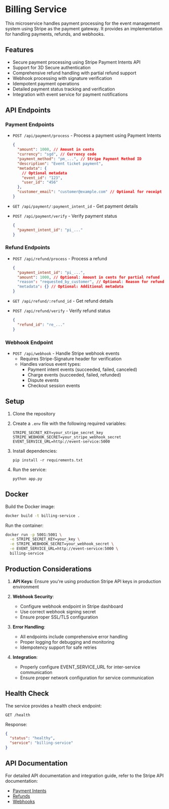 # Billing Service

This microservice handles payment processing for the event management system using Stripe as the payment gateway. It provides an implementation for handling payments, refunds, and webhooks.

## Features

- Secure payment processing using Stripe Payment Intents API
- Support for 3D Secure authentication
- Comprehensive refund handling with partial refund support
- Webhook processing with signature verification
- Idempotent payment operations
- Detailed payment status tracking and verification
- Integration with event service for payment notifications

## API Endpoints

### Payment Endpoints

- `POST /api/payment/process` - Process a payment using Payment Intents

  ```json
  {
    "amount": 1000, // Amount in cents
    "currency": "sgd", // Currency code
    "payment_method": "pm_...", // Stripe Payment Method ID
    "description": "Event ticket payment",
    "metadata": {
      // Optional metadata
      "event_id": "123",
      "user_id": "456"
    },
    "customer_email": "customer@example.com" // Optional for receipt
  }
  ```

- `GET /api/payment/:payment_intent_id` - Get payment details
- `POST /api/payment/verify` - Verify payment status
  ```json
  {
    "payment_intent_id": "pi_..."
  }
  ```

### Refund Endpoints

- `POST /api/refund/process` - Process a refund

  ```json
  {
    "payment_intent_id": "pi_...",
    "amount": 1000, // Optional: Amount in cents for partial refund
    "reason": "requested_by_customer", // Optional: Reason for refund
    "metadata": {} // Optional: Additional metadata
  }
  ```

- `GET /api/refund/:refund_id` - Get refund details
- `POST /api/refund/verify` - Verify refund status
  ```json
  {
    "refund_id": "re_..."
  }
  ```

### Webhook Endpoint

- `POST /api/webhook` - Handle Stripe webhook events
  - Requires Stripe-Signature header for verification
  - Handles various event types:
    - Payment intent events (succeeded, failed, canceled)
    - Charge events (succeeded, failed, refunded)
    - Dispute events
    - Checkout session events

## Setup

1. Clone the repository
2. Create a `.env` file with the following required variables:

   ```
   STRIPE_SECRET_KEY=your_stripe_secret_key
   STRIPE_WEBHOOK_SECRET=your_stripe_webhook_secret
   EVENT_SERVICE_URL=http://event-service:5000
   ```

3. Install dependencies:

   ```
   pip install -r requirements.txt
   ```

4. Run the service:
   ```
   python app.py
   ```

## Docker

Build the Docker image:

```bash
docker build -t billing-service .
```

Run the container:

```bash
docker run -p 5001:5001 \
  -e STRIPE_SECRET_KEY=your_key \
  -e STRIPE_WEBHOOK_SECRET=your_webhook_secret \
  -e EVENT_SERVICE_URL=http://event-service:5000 \
  billing-service
```

## Production Considerations

1. **API Keys**: Ensure you're using production Stripe API keys in production environment

2. **Webhook Security**:

   - Configure webhook endpoint in Stripe dashboard
   - Use correct webhook signing secret
   - Ensure proper SSL/TLS configuration

3. **Error Handling**:

   - All endpoints include comprehensive error handling
   - Proper logging for debugging and monitoring
   - Idempotency support for safe retries

4. **Integration**:
   - Properly configure EVENT_SERVICE_URL for inter-service communication
   - Ensure proper network configuration for service communication

## Health Check

The service provides a health check endpoint:

```
GET /health
```

Response:

```json
{
  "status": "healthy",
  "service": "billing-service"
}
```

## API Documentation

For detailed API documentation and integration guide, refer to the Stripe API documentation:

- [Payment Intents](https://stripe.com/docs/api/payment_intents)
- [Refunds](https://stripe.com/docs/api/refunds)
- [Webhooks](https://stripe.com/docs/webhooks)
